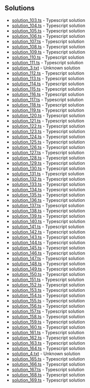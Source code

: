 

## Solutions

- [solution_103.ts](solution_103.ts) - Typescript solution
- [solution_104.ts](solution_104.ts) - Typescript solution
- [solution_105.ts](solution_105.ts) - Typescript solution
- [solution_106.ts](solution_106.ts) - Typescript solution
- [solution_107.ts](solution_107.ts) - Typescript solution
- [solution_108.ts](solution_108.ts) - Typescript solution
- [solution_109.ts](solution_109.ts) - Typescript solution
- [solution_110.ts](solution_110.ts) - Typescript solution
- [solution_111.ts](solution_111.ts) - Typescript solution
- [solution_3.txt](solution_3.txt) - Unknown solution
- [solution_112.ts](solution_112.ts) - Typescript solution
- [solution_113.ts](solution_113.ts) - Typescript solution
- [solution_114.ts](solution_114.ts) - Typescript solution
- [solution_115.ts](solution_115.ts) - Typescript solution
- [solution_116.ts](solution_116.ts) - Typescript solution
- [solution_117.ts](solution_117.ts) - Typescript solution
- [solution_118.ts](solution_118.ts) - Typescript solution
- [solution_119.ts](solution_119.ts) - Typescript solution
- [solution_120.ts](solution_120.ts) - Typescript solution
- [solution_121.ts](solution_121.ts) - Typescript solution
- [solution_122.ts](solution_122.ts) - Typescript solution
- [solution_123.ts](solution_123.ts) - Typescript solution
- [solution_124.ts](solution_124.ts) - Typescript solution
- [solution_125.ts](solution_125.ts) - Typescript solution
- [solution_126.ts](solution_126.ts) - Typescript solution
- [solution_127.ts](solution_127.ts) - Typescript solution
- [solution_128.ts](solution_128.ts) - Typescript solution
- [solution_129.ts](solution_129.ts) - Typescript solution
- [solution_130.ts](solution_130.ts) - Typescript solution
- [solution_131.ts](solution_131.ts) - Typescript solution
- [solution_132.ts](solution_132.ts) - Typescript solution
- [solution_133.ts](solution_133.ts) - Typescript solution
- [solution_134.ts](solution_134.ts) - Typescript solution
- [solution_135.ts](solution_135.ts) - Typescript solution
- [solution_136.ts](solution_136.ts) - Typescript solution
- [solution_137.ts](solution_137.ts) - Typescript solution
- [solution_138.ts](solution_138.ts) - Typescript solution
- [solution_139.ts](solution_139.ts) - Typescript solution
- [solution_140.ts](solution_140.ts) - Typescript solution
- [solution_141.ts](solution_141.ts) - Typescript solution
- [solution_142.ts](solution_142.ts) - Typescript solution
- [solution_143.ts](solution_143.ts) - Typescript solution
- [solution_144.ts](solution_144.ts) - Typescript solution
- [solution_145.ts](solution_145.ts) - Typescript solution
- [solution_146.ts](solution_146.ts) - Typescript solution
- [solution_147.ts](solution_147.ts) - Typescript solution
- [solution_148.ts](solution_148.ts) - Typescript solution
- [solution_149.ts](solution_149.ts) - Typescript solution
- [solution_150.ts](solution_150.ts) - Typescript solution
- [solution_151.ts](solution_151.ts) - Typescript solution
- [solution_152.ts](solution_152.ts) - Typescript solution
- [solution_153.ts](solution_153.ts) - Typescript solution
- [solution_154.ts](solution_154.ts) - Typescript solution
- [solution_155.ts](solution_155.ts) - Typescript solution
- [solution_156.ts](solution_156.ts) - Typescript solution
- [solution_157.ts](solution_157.ts) - Typescript solution
- [solution_158.ts](solution_158.ts) - Typescript solution
- [solution_159.ts](solution_159.ts) - Typescript solution
- [solution_160.ts](solution_160.ts) - Typescript solution
- [solution_161.ts](solution_161.ts) - Typescript solution
- [solution_162.ts](solution_162.ts) - Typescript solution
- [solution_163.ts](solution_163.ts) - Typescript solution
- [solution_164.ts](solution_164.ts) - Typescript solution
- [solution_4.txt](solution_4.txt) - Unknown solution
- [solution_165.ts](solution_165.ts) - Typescript solution
- [solution_166.ts](solution_166.ts) - Typescript solution
- [solution_167.ts](solution_167.ts) - Typescript solution
- [solution_168.ts](solution_168.ts) - Typescript solution
- [solution_169.ts](solution_169.ts) - Typescript solution
